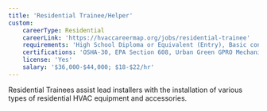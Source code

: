 ```yaml
---
title: 'Residential Trainee/Helper'
custom:
    careerType: Residential
    careerLink: 'https://hvaccareermap.org/jobs/residential-trainee'
    requirements: 'High School Diploma or Equivalent (Entry), Basic construction skills; firms offer on-the-job training, (Entry) Post-Secondary, HVAC/R Training (Recommended) No HVAC/R Experience Required'
    certifications: 'OSHA-30, EPA Section 608, Urban Green GPRO Mechanical Certification, DOB Site Safety Training'
    license: 'Yes'
    salary: '$36,000-$44,000; $18-$22/hr'
---
```


Residential Trainees assist lead installers with the installation of various types of residential HVAC equipment and accessories.